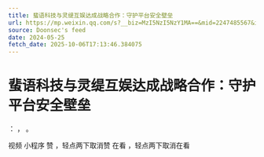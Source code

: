 ```yaml
---
title: 蜚语科技与灵缇互娱达成战略合作：守护平台安全壁垒
url: https://mp.weixin.qq.com/s?__biz=MzI5NzI5NzY1MA==&mid=2247485567&idx=1&sn=3c72da20153b641ab6822e81daa89da6
source: Doonsec's feed
date: 2024-05-25
fetch_date: 2025-10-06T17:13:46.384075
---
```


# 蜚语科技与灵缇互娱达成战略合作：守护平台安全壁垒

：
，
。

视频
小程序
赞
，轻点两下取消赞
在看
，轻点两下取消在看